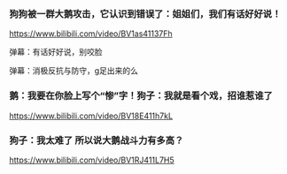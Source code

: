 ### 狗狗被一群大鹅攻击，它认识到错误了：姐姐们，我们有话好好说！
https://www.bilibili.com/video/BV1as41137Fh

弹幕：有话好好说，别咬脸

弹幕：消极反抗与防守，g足出来的么

### 鹅：我要在你脸上写个“惨”字！狗子：我就是看个戏，招谁惹谁了
https://www.bilibili.com/video/BV18E411h7kL

### 狗子：我太难了 所以说大鹅战斗力有多高？
https://www.bilibili.com/video/BV1RJ411L7H5
